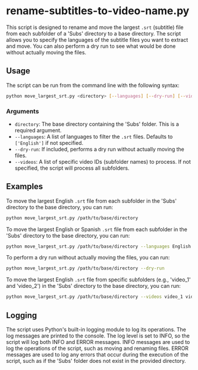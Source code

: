 # rename-subtitles-to-video-name.py

This script is designed to rename and move the largest `.srt` (subtitle) file from each subfolder of a 'Subs' directory to a base directory. The script allows you to specify the languages of the subtitle files you want to extract and move. You can also perform a dry run to see what would be done without actually moving the files.

## Usage

The script can be run from the command line with the following syntax:

```sh
python move_largest_srt.py <directory> [--languages] [--dry-run] [--videos]
```

### Arguments

- `directory`: The base directory containing the 'Subs' folder. This is a required argument.
- `--languages`: A list of languages to filter the `.srt` files. Defaults to `['English']` if not specified.
- `--dry-run`: If included, performs a dry run without actually moving the files.
- `--videos`: A list of specific video IDs (subfolder names) to process. If not specified, the script will process all subfolders.

## Examples

To move the largest English `.srt` file from each subfolder in the 'Subs' directory to the base directory, you can run:

```sh
python move_largest_srt.py /path/to/base/directory
```

To move the largest English or Spanish `.srt` file from each subfolder in the 'Subs' directory to the base directory, you can run:

```sh
python move_largest_srt.py /path/to/base/directory --languages English Spanish
```

To perform a dry run without actually moving the files, you can run:

```sh
python move_largest_srt.py /path/to/base/directory --dry-run
```

To move the largest English `.srt` file from specific subfolders (e.g., 'video_1' and 'video_2') in the 'Subs' directory to the base directory, you can run:

```sh
python move_largest_srt.py /path/to/base/directory --videos video_1 video_2
```

## Logging

The script uses Python's built-in logging module to log its operations. The log messages are printed to the console. The log level is set to INFO, so the script will log both INFO and ERROR messages. INFO messages are used to log the operations of the script, such as moving and renaming files. ERROR messages are used to log any errors that occur during the execution of the script, such as if the 'Subs' folder does not exist in the provided directory.